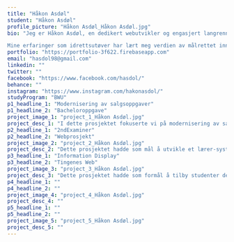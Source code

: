 ```yaml
---
title: "Håkon Asdøl"
student: "Håkon Asdøl"
profile_picture: "Håkon Asdøl_Håkon Asdøl.jpg"
bio: "Jeg er Håkon Asdøl, en dedikert webutvikler og engasjert langrennsløper. Jeg har alltid hatt interesse for teknologi, og jeg valgte derfor å studere webutvikling ved NTNU Gjøvik. Min lidenskap ligger i å skape moderne og brukervennlige nettsider ved hjelp av de nyeste webteknologiene.

Mine erfaringer som idrettsutøver har lært meg verdien av målrettet innsats og tålmodighet. Jeg tror at denne holdningen kan ha en positiv innvirkning på mitt arbeid som webutvikler. Jeg er vant til å sette meg ambisiøse mål og arbeide hardt for å oppnå dem. Denne mentaliteten gjenspeiles i mitt arbeid, der jeg hele tiden søker innovative løsninger og utvider mine ferdigheter."
portfolio: "https://portfolio-3f622.firebaseapp.com"
email: "hasdol98@gmail.com"
linkedin: ""
twitter: ""
facebook: "https://www.facebook.com/hasdol/"
behance: ""
instagram: "https://www.instagram.com/hakonasdol/"
studyProgram: "BWU"
p1_headline_1: "Modernisering av salgsoppgaver"
p1_headline_2: "Bacheloroppgave"
project_image_1: "project_1_Håkon Asdøl.jpg"
project_desc_1: "I dette prosjektet fokuserte vi på modernisering av salgsoppgaver, spesielt rettet mot EiendomsMegler 1 sin løsning. Etter å ha utført omfattende arbeid med deres nåværende PDF-baserte løsning, kom vi frem til at en oppdatert salgsoppgave kunne være til stor nytte. Vi implementerte navigasjon og andre funksjoner, som for eksempel kart, for å forbedre opplevelsen både for interessentene og megleren. Vi brukte React, Firebase og Algolia i prosjektet."
p2_headline_1: "2ndExaminer"
p2_headline_2: "Webprosjekt"
project_image_2: "project_2_Håkon Asdøl.jpg"
project_desc_2: "Dette prosjektet hadde som mål å utvikle et lærer-system som forenklet prosessen med å finne en annen sensor for eksamensoppgaver. Vi skapte en brukervennlig løsning der lærere kunne opprette forespørsler for å finne sensorer, samtidig som de også hadde muligheten til å melde seg selv som sensor. Vi brukte React og Firebase i prosjektet."
p3_headline_1: "Information Display"
p3_headline_2: "Tingenes Web"
project_image_3: "project_3_Håkon Asdøl.jpg"
project_desc_3: "Dette prosjektet hadde som formål å tilby studenter den informasjonen de ønsket om det daglige studentlivet. Dette inkluderte alt fra forelesninger og værstatus til lunsjmenyer, og så videre. Min hovedoppgave fokuserte primært på Node-Red og presentasjonen av værdata."
p4_headline_1: ""
p4_headline_2: ""
project_image_4: "project_4_Håkon Asdøl.jpg"
project_desc_4: ""
p5_headline_1: ""
p5_headline_2: ""
project_image_5: "project_5_Håkon Asdøl.jpg"
project_desc_5: ""
---
```

